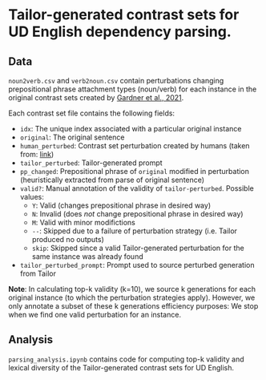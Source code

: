 # Tailor-generated contrast sets for UD English dependency parsing. 

## Data

`noun2verb.csv` and `verb2noun.csv` contain perturbations changing prepositional phrase attachment types (noun/verb) for each instance in the original contrast sets created by [Gardner et al., 2021](https://arxiv.org/pdf/2004.02709.pdf). 

Each contrast set file contains the following fields:
- ``idx``: The unique index associated with a particular original instance
- ``original``: The original sentence
- ``human_perturbed``: Contrast set perturbation created by humans (taken from: [link](https://github.com/allenai/contrast-sets/tree/main/UD_English))
- ``tailor_perturbed``: Tailor-generated prompt
- ``pp_changed``: Prepositional phrase of ``original`` modified in perturbation (heuristically extracted from parse of original sentence)
- ``valid?``: Manual annotation of the validity of ``tailor-perturbed``. Possible values: 
  * `Y`: Valid (changes prepositional phrase in desired way)
  * `N`: Invalid (does *not* change prepositional phrase in desired way)
  * `M`: Valid with minor modifictions
  * `--`: Skipped due to a failure of perturbation strategy (i.e. Tailor produced no outputs)
  * `skip`: Skipped since a valid Tailor-generated perturbation for the same instance was already found
- ``tailor_perturbed_prompt``: Prompt used to source perturbed generation from Tailor

**Note**:  In calculating top-k validity (k=10), we source k generations for each original instance (to which the perturbation strategies apply). However, we only annotate a subset of these k generations efficiency purposes: We stop when we find one valid perturbation for an instance.

## Analysis
`parsing_analysis.ipynb` contains code for computing top-k validity and lexical diversity of the Tailor-generated contrast sets for UD English.
